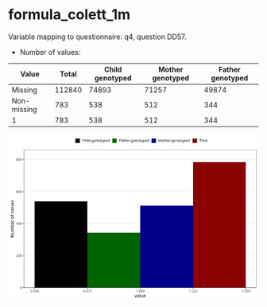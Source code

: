 # formula_colett_1m
Variable mapping to questionnaire: q4, question DD57.
- Number of values:

| Value | Total | Child genotyped | Mother genotyped | Father genotyped |
| ----- | ----- | --------------- | ---------------- | ---------------- |
| Missing | 112840 | 74893 | 71257 | 49874 |
| Non-missing | 783 | 538 | 512 | 344 |
| 1 | 783 | 538 | 512 | 344 |



![](formula_colett_1m_n.png)




